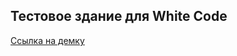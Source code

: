 ## Тестовое здание для White Code

[Ссылка на демку]( https://elijahleonov1.github.io/WhiteCodeDemo/)
